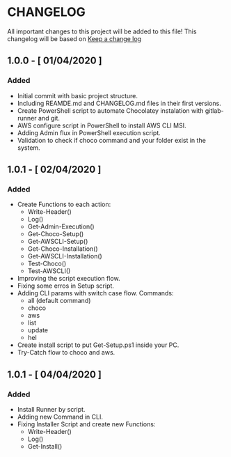 # CHANGELOG

All important changes to this project will be added to this file! This changelog will be based on [Keep a change log](http://keepachangelog.com/)

## 1.0.0 - [ 01/04/2020 ] 

### Added

* Initial commit with basic project structure.
* Including REAMDE.md and CHANGELOG.md files in their first versions.
* Create PowerShell script to automate Chocolatey instalation with gitlab-runner and git.
* AWS configure script in PowerShell to install AWS CLI MSI.
* Adding Admin flux in PowerShell execution script.
* Validation to check if choco command and your folder exist in the system.

## 1.0.1 - [ 02/04/2020 ] 

### Added

* Create Functions to each action:
  * Write-Header()
  * Log()
  * Get-Admin-Execution()
  * Get-Choco-Setup()
  * Get-AWSCLI-Setup()
  * Get-Choco-Installation()
  * Get-AWSCLI-Installation()
  * Test-Choco()
  * Test-AWSCLI()
* Improving the script execution flow.
* Fixing some erros in Setup script.
* Adding CLI params with switch case flow. Commands:
  * all (default command)
  * choco
  * aws
  * list
  * update
  * hel
* Create install script to put Get-Setup.ps1 inside your PC.
* Try-Catch flow to choco and aws.

## 1.0.1 - [ 04/04/2020 ] 

### Added

* Install Runner by script.
* Adding new Command in CLI.
* Fixing Installer Script and create new Functions:
  * Write-Header()
  * Log()
  * Get-Install()
